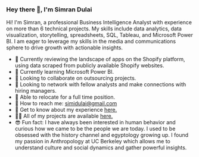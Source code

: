 ### Hey there 👋, I'm Simran Dulai
Hi! I'm Simran, a professional Business Intelligence Analyst with experience on more than 6 technical projects. My skills include data analytics, data visualization, storytelling, spreadsheets, SQL, Tableau, and Microsoft Power BI. I am eager to leverage my skills in the media and communications sphere to drive growth with actionable insights.

- 🔭 Currently reviewing the landscape of apps on the Shopify platform, using data scraped from publicly available Shopify websites. 
- 🌱 Currently learning Microsoft Power BI.
- 👯 Looking to collaborate on outsourcing projects.
- 🤝 Looking to network with fellow analysts and make connections with hiring managers.
- 💬 Able to relocate for a full time position.
- 💌 How to reach me: simidulai@gmail.com
- 📄 Get to know about my experience <a href='https://docs.google.com/document/d/1_D_d4MyxqGvKARvvgz5ejSLUFG7FB4WqCxTNwEw0ll4/edit?usp=sharing' target=_blank><u>here</u>.</a>
- 👨‍💻 All of my projects are available <a href='https://github.com/simrandulai/Data_projects_TripleTen' target=_blank><u>here</u>.</a>
- 😎 Fun fact: I have always been interested in human behavior and curious how we came to be the people we are today. I used to be obsessed with the history channel and egyptology growing up. I found my passion in Anthropology at UC Berkeley which allows me to understand culture and social dynamics and gather powerful insights.

<!--
**simrandulai/simrandulai** is a ✨ _special_ ✨ repository because its `README.md` (this file) appears on your GitHub profile.

Here are some ideas to get you started:

-->

